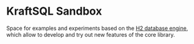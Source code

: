# KraftSQL Sandbox

Space for examples and experiments based on the [H2 database engine](https://www.h2database.com/html/main.html), which allow to develop and try out new features of the core library.
